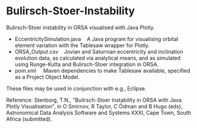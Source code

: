 # Bulirsch-Stoer-Instability
Bulirsch-Stoer instability in ORSA visualised with Java Plotly.

- EccentricitySimulation.java &nbsp;&nbsp; A Java program for visualising orbital element variation with the Tablesaw wrapper for Plotly.<br />
- ORSA_Output.csv &nbsp;&nbsp; Jovian and Saturnian eccentricity and inclination evolution data, as calculated via analytical means, and as simulated using Runge-Kutta and Bulirsch-Stoer integration in ORSA.<br />
- pom.xml &nbsp;&nbsp;&nbsp; Maven dependencies to make Tablesaw available, specified as a Project Object Model.

These files may be used in conjunction with e.g., Eclipse.

Reference: Stenborg, T.N., "Bulirsch-Stoer Instability in ORSA with Java Plotly Visualisation", in O Smirnov, R Taylor, C Ödman and B Hugo (eds), Astronomical Data Analysis Software and Systems XXXI, Cape Town, South Africa (submitted).
